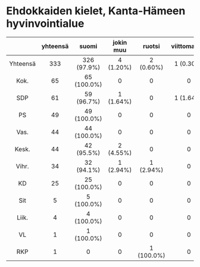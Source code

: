 # Ehdokkaiden kielet, Kanta-Hämeen hyvinvointialue

| |yhteensä|suomi|jokin muu|ruotsi|viittomakieli|
|:---:|:---:|:---:|:---:|:---:|:---:|
|Yhteensä|333|326 (97.9%)|4 (1.20%)|2 (0.60%)|1 (0.30%)|
|Kok.|65|65 (100.0%)|0|0|0|
|SDP|61|59 (96.7%)|1 (1.64%)|0|1 (1.64%)|
|PS|49|49 (100.0%)|0|0|0|
|Vas.|44|44 (100.0%)|0|0|0|
|Kesk.|44|42 (95.5%)|2 (4.55%)|0|0|
|Vihr.|34|32 (94.1%)|1 (2.94%)|1 (2.94%)|0|
|KD|25|25 (100.0%)|0|0|0|
|Sit|5|5 (100.0%)|0|0|0|
|Liik.|4|4 (100.0%)|0|0|0|
|VL|1|1 (100.0%)|0|0|0|
|RKP|1|0|0|1 (100.0%)|0|

